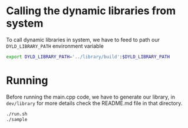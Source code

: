 # Calling the dynamic libraries from system

To call dynamic libraries in system, we have to feed to path our `DYLD_LIBRARY_PATH` environment variable

```bash
export DYLD_LIBRARY_PATH='../library/build':$DYLD_LIBRARY_PATH
```

# Running

Before running the main.cpp code, we have to generate our library, in `dev/library` for more details check the README.md file in that directory.

```bash
./run.sh
./sample
```
